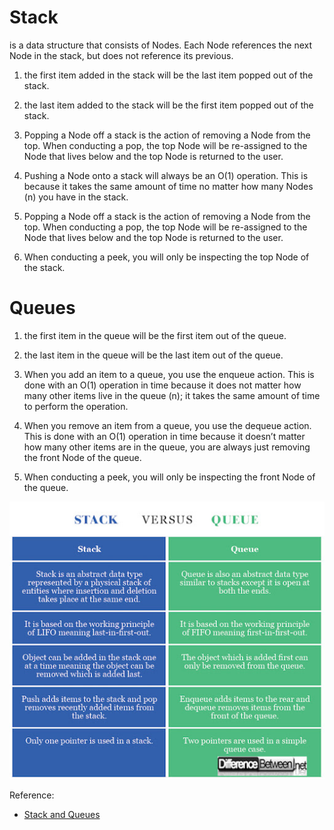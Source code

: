 # Stack 

is a data structure that consists of Nodes. Each Node references the next Node in the stack, but does not reference its previous.

1. the first item added in the stack will be the last item popped out of the stack.

2. the last item added to the stack will be the first item popped out of the stack.

3. Popping a Node off a stack is the action of removing a Node from the top. When conducting a pop, the top Node will be re-assigned to the Node that lives below and the top Node is returned to the user.

4. Pushing a Node onto a stack will always be an O(1) operation. This is because it takes the same amount of time no matter how many Nodes (n) you have in the stack.

5. Popping a Node off a stack is the action of removing a Node from the top. When conducting a pop, the top Node will be re-assigned to the Node that lives below and the top Node is returned to the user.

6. When conducting a peek, you will only be inspecting the top Node of the stack.

# Queues

1. the first item in the queue will be the first item out of the queue.

2. the last item in the queue will be the last item out of the queue.

3. When you add an item to a queue, you use the enqueue action. This is done with an O(1) operation in time because it does not matter how many other items live in the queue (n); it takes the same amount of time to perform the operation.

4. When you remove an item from a queue, you use the dequeue action. This is done with an O(1) operation in time because it doesn’t matter how many other items are in the queue, you are always just removing the front Node of the queue.

5. When conducting a peek, you will only be inspecting the front Node of the queue.

![img](../img/401-10.jpg)

Reference: 

* [Stack and Queues](https://codefellows.github.io/common_curriculum/data_structures_and_algorithms/Code_401/class-10/resources/stacks_and_queues.html)